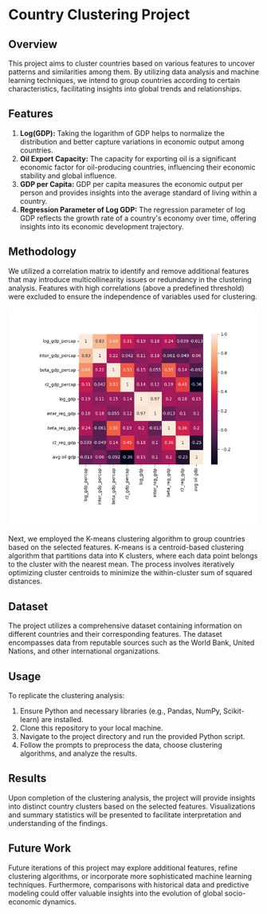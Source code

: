 # Country Clustering Project

## Overview
This project aims to cluster countries based on various features to uncover patterns and similarities among them. By utilizing data analysis and machine learning techniques, we intend to group countries according to certain characteristics, facilitating insights into global trends and relationships.

## Features
1. **Log(GDP):** Taking the logarithm of GDP helps to normalize the distribution and better capture variations in economic output among countries.
2. **Oil Export Capacity:** The capacity for exporting oil is a significant economic factor for oil-producing countries, influencing their economic stability and global influence.
3. **GDP per Capita:** GDP per capita measures the economic output per person and provides insights into the average standard of living within a country.
4. **Regression Parameter of Log GDP:** The regression parameter of log GDP reflects the growth rate of a country's economy over time, offering insights into its economic development trajectory.

## Methodology
We utilized a correlation matrix to identify and remove additional features that may introduce multicollinearity issues or redundancy in the clustering analysis. Features with high correlations (above a predefined threshold) were excluded to ensure the independence of variables used for clustering.

![Correlation Matrix](https://github.com/mahdikohan/mlEconomics/blob/main/countriesClustring/corr.png?raw=true)

Next, we employed the K-means clustering algorithm to group countries based on the selected features. K-means is a centroid-based clustering algorithm that partitions data into K clusters, where each data point belongs to the cluster with the nearest mean. The process involves iteratively optimizing cluster centroids to minimize the within-cluster sum of squared distances.

## Dataset
The project utilizes a comprehensive dataset containing information on different countries and their corresponding features. The dataset encompasses data from reputable sources such as the World Bank, United Nations, and other international organizations.

## Usage
To replicate the clustering analysis:
1. Ensure Python and necessary libraries (e.g., Pandas, NumPy, Scikit-learn) are installed.
2. Clone this repository to your local machine.
3. Navigate to the project directory and run the provided Python script.
4. Follow the prompts to preprocess the data, choose clustering algorithms, and analyze the results.

## Results
Upon completion of the clustering analysis, the project will provide insights into distinct country clusters based on the selected features. Visualizations and summary statistics will be presented to facilitate interpretation and understanding of the findings.

## Future Work
Future iterations of this project may explore additional features, refine clustering algorithms, or incorporate more sophisticated machine learning techniques. Furthermore, comparisons with historical data and predictive modeling could offer valuable insights into the evolution of global socio-economic dynamics.